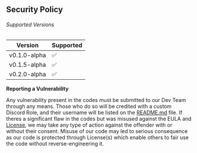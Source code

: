 ## Security Policy

###### Supported Versions

|    Version     |      Supported     |
| -------------- | ------------------ |
| v0.1.0-alpha   | :white_check_mark: |
| v0.1.5-alpha   | :white_check_mark: |
| v0.2.0-alpha   | :white_check_mark: |

**Reporting a Vulnerability**

Any vulnerability present in the codes must be submitted to our Dev Team through any means. Those who do so will be credited with a custom Discord Role, and their username will be listed on the [README.md](https://github.com/javaruntimemc/skyelementsbot/blob/master/README.md) file. If theres a significant flaw in the codes but was misused against the EULA and [License](https://github.com/javaruntimemc/skyelementsbot/blob/master/LICENSE), we may take any type of action against the offender with or without their consent. Misuse of our code may led to serious consequence as our code is protected through License(s) which enable others to fair use the code without reverse-engineering it.
